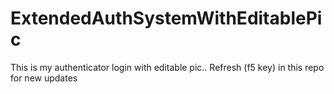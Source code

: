 # ExtendedAuthSystemWithEditablePic
This is my authenticator login with editable pic.. Refresh (f5 key) in this repo for new updates
